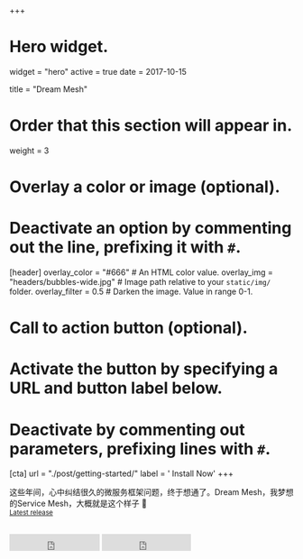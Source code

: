 +++
# Hero widget.
widget = "hero"
active = true
date = 2017-10-15

title = "Dream Mesh"

# Order that this section will appear in.
weight = 3

# Overlay a color or image (optional).
#   Deactivate an option by commenting out the line, prefixing it with `#`.
[header]
  overlay_color = "#666"  # An HTML color value.
  overlay_img = "headers/bubbles-wide.jpg"  # Image path relative to your `static/img/` folder.
  overlay_filter = 0.5  # Darken the image. Value in range 0-1.

# Call to action button (optional).
#   Activate the button by specifying a URL and button label below.
#   Deactivate by commenting out parameters, prefixing lines with `#`.
[cta]
  url = "./post/getting-started/"
  label = '<i class="fa fa-download"></i> Install Now'
+++

这些年间，心中纠结很久的微服务框架问题，终于想通了。Dream Mesh，我梦想的Service Mesh，大概就是这个样子 :rocket:
<br>
<small><a id="academic-release" href="https://github.com/dreamfly-io/dreammesh/releases">Latest release</a></small>
<br><br>
<iframe style="display: inline-block;" src="https://ghbtns.com/github-btn.html?user=dreamfly-io&amp;repo=dreammesh&amp;type=star&amp;count=true&amp;size=large" scrolling="0" width="160px" height="30px" frameborder="0"></iframe>
<iframe style="display: inline-block;" src="https://ghbtns.com/github-btn.html?user=dreamfly-io&amp;repo=dreammesh&amp;type=fork&amp;count=true&amp;size=large" scrolling="0" width="158px" height="30px" frameborder="0"></iframe>


